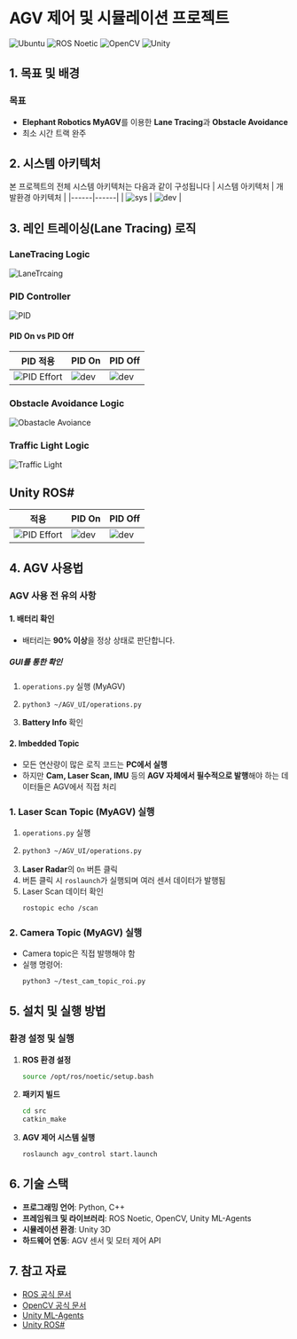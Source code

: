 # AGV 제어 및 시뮬레이션 프로젝트
![Ubuntu](https://img.shields.io/badge/Ubuntu-20.04-orange?logo=ubuntu)
![ROS Noetic](https://img.shields.io/badge/ROS_Noetic-blue?logo=ros)
![OpenCV](https://img.shields.io/badge/OpenCV-4.5.0-green?logo=opencv)
![Unity](https://img.shields.io/badge/Unity-2022.3-black?logo=unity)

## 1. 목표 및 배경
### 목표    
- **Elephant Robotics MyAGV**를 이용한 **Lane Tracing**과 **Obstacle Avoidance**
- 최소 시간 트랙 완주

## 2. 시스템 아키텍처
본 프로젝트의 전체 시스템 아키텍처는 다음과 같이 구성됩니다
| 시스템 아키텍처 | 개발환경 아키텍처 |
|------|------|
| ![sys](git_images/sys_arc.png) | ![dev](git_images/dev_arc.png) |



## 3. 레인 트레이싱(Lane Tracing) 로직
### LaneTracing Logic
![LaneTrcaing](git_images/lane_tracing.png)

### PID Controller
![PID](git_images/pid.png)

#### PID On vs PID Off
| PID 적용 | PID On | PID Off|
|------|------|------|
| ![PID Effort](git_images/pid_effort.png) | ![dev](git_images/pid_on.gif) | ![dev](git_images/pid_off.gif) |

### Obstacle Avoidance Logic
![Obastacle Avoiance](git_images/avoidance.png)

### Traffic Light Logic
![Traffic Light](git_images/traffic_light.png)

## Unity ROS#
|  적용 | PID On | PID Off|
|------|------|------|
| ![PID Effort](git_images/unity1.png) | ![dev](git_images/unity2.png) | ![dev](git_images/unity3.png) |

## 4. AGV 사용법
### AGV 사용 전 유의 사항
#### 1. 배터리 확인
- 배터리는 **90% 이상**을 정상 상태로 판단합니다.
##### GUI를 통한 확인
1. `operations.py` 실행 (MyAGV)
2. ```bash
   python3 ~/AGV_UI/operations.py
   ```
3. **Battery Info** 확인

#### 2. Imbedded Topic
- 모든 연산량이 많은 로직 코드는 **PC에서 실행**
- 하지만 **Cam, Laser Scan, IMU** 등의 **AGV 자체에서 필수적으로 발행**해야 하는 데이터들은 AGV에서 직접 처리

### 1. Laser Scan Topic (MyAGV) 실행
1. `operations.py` 실행
2. ```bash
   python3 ~/AGV_UI/operations.py
   ```
3. **Laser Radar**의 `On` 버튼 클릭
4. 버튼 클릭 시 `roslaunch`가 실행되며 여러 센서 데이터가 발행됨
5. Laser Scan 데이터 확인
   ```bash
   rostopic echo /scan
   ```

### 2. Camera Topic (MyAGV) 실행
- Camera topic은 직접 발행해야 함
- 실행 명령어:
   ```bash
   python3 ~/test_cam_topic_roi.py
   ```

## 5. 설치 및 실행 방법

### 환경 설정 및 실행
1. **ROS 환경 설정**
   ```bash
   source /opt/ros/noetic/setup.bash
   ```
2. **패키지 빌드**
   ```bash
   cd src
   catkin_make
   ```
3. **AGV 제어 시스템 실행**
   ```bash
   roslaunch agv_control start.launch
   ```


## 6. 기술 스택
- **프로그래밍 언어**: Python, C++
- **프레임워크 및 라이브러리**: ROS Noetic, OpenCV, Unity ML-Agents
- **시뮬레이션 환경**: Unity 3D
- **하드웨어 연동**: AGV 센서 및 모터 제어 API

## 7. 참고 자료
- [ROS 공식 문서](https://www.ros.org/)
- [OpenCV 공식 문서](https://opencv.org/)
- [Unity ML-Agents](https://github.com/Unity-Technologies/ml-agents)
- [Unity ROS#](https://github.com/siemens/ros-sharp)

